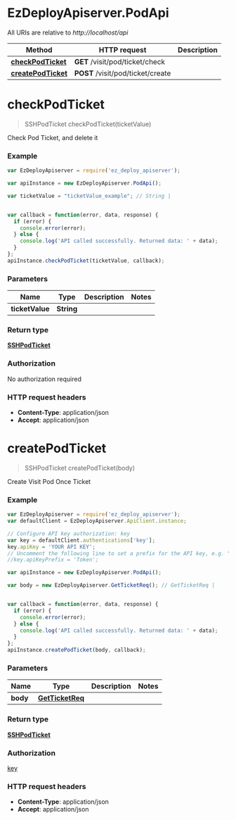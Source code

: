 # EzDeployApiserver.PodApi

All URIs are relative to *http://localhost/api*

Method | HTTP request | Description
------------- | ------------- | -------------
[**checkPodTicket**](PodApi.md#checkPodTicket) | **GET** /visit/pod/ticket/check | 
[**createPodTicket**](PodApi.md#createPodTicket) | **POST** /visit/pod/ticket/create | 


<a name="checkPodTicket"></a>
# **checkPodTicket**
> SSHPodTicket checkPodTicket(ticketValue)



Check Pod Ticket, and delete it

### Example
```javascript
var EzDeployApiserver = require('ez_deploy_apiserver');

var apiInstance = new EzDeployApiserver.PodApi();

var ticketValue = "ticketValue_example"; // String | 


var callback = function(error, data, response) {
  if (error) {
    console.error(error);
  } else {
    console.log('API called successfully. Returned data: ' + data);
  }
};
apiInstance.checkPodTicket(ticketValue, callback);
```

### Parameters

Name | Type | Description  | Notes
------------- | ------------- | ------------- | -------------
 **ticketValue** | **String**|  | 

### Return type

[**SSHPodTicket**](SSHPodTicket.md)

### Authorization

No authorization required

### HTTP request headers

 - **Content-Type**: application/json
 - **Accept**: application/json

<a name="createPodTicket"></a>
# **createPodTicket**
> SSHPodTicket createPodTicket(body)



Create Visit Pod Once Ticket

### Example
```javascript
var EzDeployApiserver = require('ez_deploy_apiserver');
var defaultClient = EzDeployApiserver.ApiClient.instance;

// Configure API key authorization: key
var key = defaultClient.authentications['key'];
key.apiKey = 'YOUR API KEY';
// Uncomment the following line to set a prefix for the API key, e.g. "Token" (defaults to null)
//key.apiKeyPrefix = 'Token';

var apiInstance = new EzDeployApiserver.PodApi();

var body = new EzDeployApiserver.GetTicketReq(); // GetTicketReq | 


var callback = function(error, data, response) {
  if (error) {
    console.error(error);
  } else {
    console.log('API called successfully. Returned data: ' + data);
  }
};
apiInstance.createPodTicket(body, callback);
```

### Parameters

Name | Type | Description  | Notes
------------- | ------------- | ------------- | -------------
 **body** | [**GetTicketReq**](GetTicketReq.md)|  | 

### Return type

[**SSHPodTicket**](SSHPodTicket.md)

### Authorization

[key](../README.md#key)

### HTTP request headers

 - **Content-Type**: application/json
 - **Accept**: application/json

